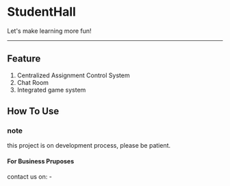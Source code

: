 # StudentHall
Let's make learning more fun!

***

## Feature
1. Centralized Assignment Control System
2. Chat Room
3. Integrated game system

## How To Use

### note
this project is on development process, please be patient.

#### For Business Pruposes
contact us on: -